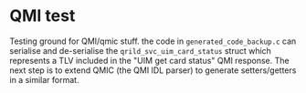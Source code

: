 # QMI test

Testing ground for QMI/qmic stuff. the code in `generated_code_backup.c` can
serialise and de-serialise the `qrild_svc_uim_card_status` struct which
represents a TLV included in the "UIM get card status" QMI response. The next
step is to extend QMIC (the QMI IDL parser) to generate setters/getters in a
similar format.